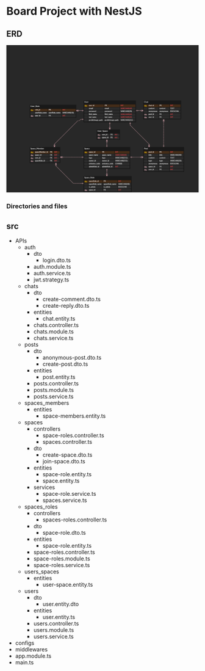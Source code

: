 # Board Project with NestJS
## ERD
![이미지 설명](/Board_final.png)

### Directories and files
## src
- APIs
  - auth
    - dto
      - login.dto.ts
    - auth.module.ts
    - auth.service.ts
    - jwt.strategy.ts
  - chats
    - dto
      - create-comment.dto.ts
      - create-reply.dto.ts
    - entities
      - chat.entity.ts
    - chats.controller.ts
    - chats.module.ts
    - chats.service.ts
  - posts
    - dto
      - anonymous-post.dto.ts
      - create-post.dto.ts
    - entities
      - post.entity.ts
    - posts.controller.ts
    - posts.module.ts
    - posts.service.ts
  - spaces_members
    - entities
      - space-members.entity.ts
  - spaces
    - controllers
      - space-roles.controller.ts
      - spaces.controller.ts
    - dto
      - create-space.dto.ts
      - join-space.dto.ts
    - entities
      - space-role.entity.ts
      - space.entity.ts
    - services
      - space-role.service.ts
      - spaces.service.ts
  - spaces_roles
    - controllers
      - spaces-roles.controller.ts
    - dto
      - space-role.dto.ts
    - entities
      - space-role.entity.ts
    - space-roles.controller.ts
    - space-roles.module.ts
    - space-roles.service.ts
  - users_spaces
    - entities
      - user-space.entity.ts
  - users
    - dto
      - user.entity.dto
    - entities
      - user.entity.ts
    - users.controller.ts
    - users.module.ts
    - users.service.ts
- configs
- middlewares
- app.module.ts
- main.ts